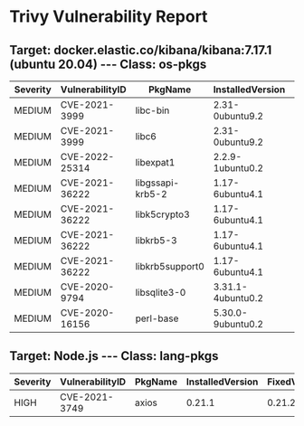 # Trivy Vulnerability Report

## Target: docker.elastic.co/kibana/kibana:7.17.1 (ubuntu 20.04) --- Class: os-pkgs
|Severity|VulnerabilityID|PkgName|InstalledVersion|FixedVersion|
|--------|---------------|-------|----------------|------------|
|MEDIUM|CVE-2021-3999|libc-bin|2.31-0ubuntu9.2|2.31-0ubuntu9.7|
|MEDIUM|CVE-2021-3999|libc6|2.31-0ubuntu9.2|2.31-0ubuntu9.7|
|MEDIUM|CVE-2022-25314|libexpat1|2.2.9-1ubuntu0.2||
|MEDIUM|CVE-2021-36222|libgssapi-krb5-2|1.17-6ubuntu4.1||
|MEDIUM|CVE-2021-36222|libk5crypto3|1.17-6ubuntu4.1||
|MEDIUM|CVE-2021-36222|libkrb5-3|1.17-6ubuntu4.1||
|MEDIUM|CVE-2021-36222|libkrb5support0|1.17-6ubuntu4.1||
|MEDIUM|CVE-2020-9794|libsqlite3-0|3.31.1-4ubuntu0.2||
|MEDIUM|CVE-2020-16156|perl-base|5.30.0-9ubuntu0.2||

## Target: Node.js --- Class: lang-pkgs
|Severity|VulnerabilityID|PkgName|InstalledVersion|FixedVersion|
|--------|---------------|-------|----------------|------------|
|HIGH|CVE-2021-3749|axios|0.21.1|0.21.2|
